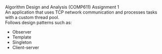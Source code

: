 Algorithm Design and Analysis (COMP611) Assignment 1\
An application that uses TCP network communication and processes tasks with a custom thread pool.\
Follows design patterns such as:
- Observer
- Template
- Singleton
- Client-server
